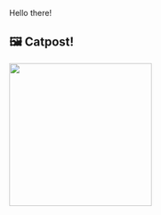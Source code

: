 Hello there!



## 🖼️ Catpost!

<sub>
    <img src="https://cdn2.thecatapi.com/images/db5.gif" height="256">
</sub>


